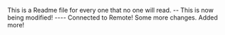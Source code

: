 This is a Readme file for every one that no one will read.
-- This is now being modified!
---- Connected to Remote! 
Some more changes. Added more! 